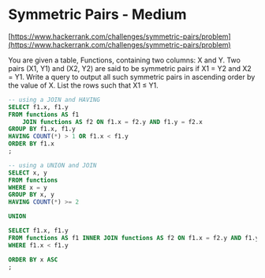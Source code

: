 # Symmetric Pairs - Medium
[https://www.hackerrank.com/challenges/symmetric-pairs/problem](https://www.hackerrank.com/challenges/symmetric-pairs/problem)

You are given a table, Functions, containing two columns: X and Y. Two pairs (X1, Y1) and (X2, Y2) are said to be symmetric pairs if X1 = Y2 and X2 = Y1. Write a query to output all such symmetric pairs in ascending order by the value of X. List the rows such that X1 ≤ Y1.

```sql
-- using a JOIN and HAVING
SELECT f1.x, f1.y
FROM functions AS f1
	JOIN functions AS f2 ON f1.x = f2.y AND f1.y = f2.x
GROUP BY f1.x, f1.y
HAVING COUNT(*) > 1 OR f1.x < f1.y
ORDER BY f1.x
;

-- using a UNION and JOIN
SELECT x, y
FROM functions
WHERE x = y
GROUP BY x, y
HAVING COUNT(*) >= 2

UNION

SELECT f1.x, f1.y
FROM functions AS f1 INNER JOIN functions AS f2 ON f1.x = f2.y AND f1.y = f2.x
WHERE f1.x < f1.y

ORDER BY x ASC
;
```
